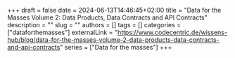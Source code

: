 +++ 
draft = false
date = 2024-06-13T14:46:45+02:00
title = "Data for the Masses Volume 2: Data Products, Data Contracts and API Contracts"
description = ""
slug = ""
authors = []
tags = []
categories = ["dataforthemasses"]
externalLink = "https://www.codecentric.de/wissens-hub/blog/data-for-the-masses-volume-2-data-products-data-contracts-and-api-contracts"
series = ["Data for the masses"]
+++
